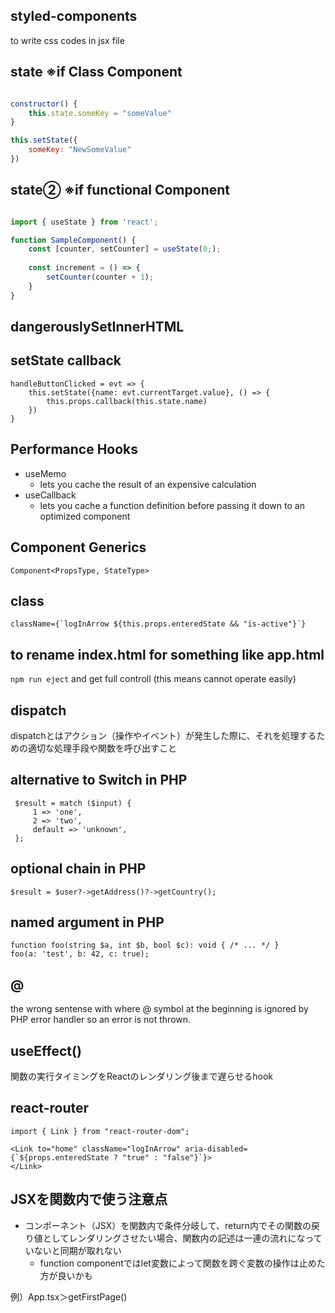 ## styled-components

to write css codes in jsx file

## state ※if Class Component

``` jsx

constructor() {
    this.state.someKey = "someValue"
}

this.setState({
    someKey: "NewSomeValue"
})

```

## state② ※if functional Component

``` jsx

import { useState } from 'react';

function SampleComponent() {
    const [counter, setCounter] = useState(0;);
    
    const increment = () => {
        setCounter(counter + 1);
    }
}


```

## dangerouslySetInnerHTML

## setState callback

```
handleButtonClicked = evt => {
    this.setState({name: evt.currentTarget.value}, () => {
        this.props.callback(this.state.name)
    })
}
```
## Performance Hooks

- useMemo
    - lets you cache the result of an expensive calculation
- useCallback
    - lets you cache a function definition before passing it down to an optimized component

## Component Generics

```
Component<PropsType, StateType>
```

## class

```
className={`logInArrow ${this.props.enteredState && "is-active"}`}
```

## to rename index.html for something like app.html

`npm run eject` and get full controll (this means cannot operate easily)

## dispatch

dispatchとはアクション（操作やイベント）が発生した際に、それを処理するための適切な処理手段や関数を呼び出すこと

## alternative to Switch in PHP

```
 $result = match ($input) {
     1 => 'one',
     2 => 'two',
     default => 'unknown',
 };
```

## optional chain in PHP

```
$result = $user?->getAddress()?->getCountry();
```

## named argument in PHP

```
function foo(string $a, int $b, bool $c): void { /* ... */ }
foo(a: 'test', b: 42, c: true);
```

## @

the wrong sentense with where @ symbol at the beginning is ignored by PHP error handler so an error is not thrown.

## useEffect()

関数の実行タイミングをReactのレンダリング後まで遅らせるhook

## react-router

```
import { Link } from "react-router-dom";

<Link to="home" className="logInArrow" aria-disabled={`${props.enteredState ? "true" : "false"}`}>
</Link>
```

## JSXを関数内で使う注意点

- コンポーネント（JSX）を関数内で条件分岐して、return内でその関数の戻り値としてレンダリングさせたい場合、関数内の記述は一連の流れになっていないと同期が取れない
    - function componentではlet変数によって関数を跨ぐ変数の操作は止めた方が良いかも

例）App.tsx＞getFirstPage()

